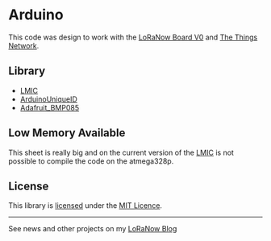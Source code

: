 # Arduino

This code was design to work with the [LoRaNow Board V0](https://github.com/ricaun/LoRaNow-board) and [The Things Network](https://www.thethingsnetwork.org/).

## Library

* [LMIC]
* [ArduinoUniqueID]
* [Adafruit_BMP085]

## Low Memory Available

This sheet is really big and on the current version of the [LMIC] is not possible to compile the code on the atmega328p.

## License

This library is [licensed](LICENSE) under the [MIT Licence](https://en.wikipedia.org/wiki/MIT_License).

----

See news and other projects on my [LoRaNow Blog](http://loranow.com)

[LMIC]: "https://github.com/mcci-catena/arduino-lmic"
[ArduinoUniqueID]: "https://github.com/ricaun/ArduinoUniqueID"
[Adafruit_BMP085]: "https://github.com/adafruit/Adafruit-BMP085-Library"